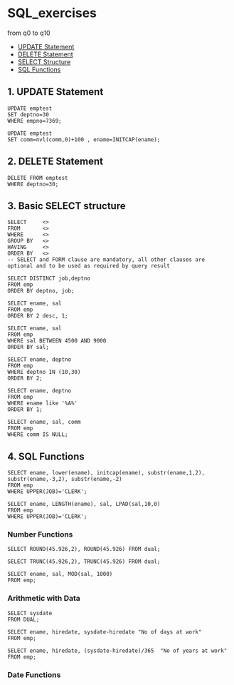 # SQL_exercises
from q0 to q10

* [UPDATE Statement](https://github.com/jianfeiZhao/SQL_exercises#1-update-statement)
* [DELETE Statement](https://github.com/jianfeiZhao/SQL_exercises#2-delete-statement)
* [SELECT Structure](https://github.com/jianfeiZhao/SQL_exercises#3-basic-select-structure)
* [SQL Functions](https://github.com/jianfeiZhao/SQL_exercises#4-sql-functions)

## 1. UPDATE Statement
```
UPDATE emptest  
SET deptno=30  
WHERE empno=7369;

UPDATE emptest  
SET comm=nvl(comm,0)+100 , ename=INITCAP(ename);
```
## 2. DELETE Statement
```
DELETE FROM emptest  
WHERE deptno=30;
```
## 3. Basic SELECT structure 
```
SELECT     <>
FROM       <>
WHERE      <>
GROUP BY   <>
HAVING     <>
ORDER BY   <>
-- SELECT and FORM clause are mandatory, all other clauses are optional and to be used as required by query result

SELECT DISTINCT job,deptno  
FROM emp  
ORDER BY deptno, job;

SELECT ename, sal  
FROM emp  
ORDER BY 2 desc, 1;

SELECT ename, sal
FROM emp
WHERE sal BETWEEN 4500 AND 9000
ORDER BY sal;

SELECT ename, deptno
FROM emp
WHERE deptno IN (10,30)
ORDER BY 2;

SELECT ename, deptno
FROM emp
WHERE ename like '%A%'
ORDER BY 1;

SELECT ename, sal, comm
FROM emp
WHERE comm IS NULL;
```
## 4. SQL Functions
```
SELECT ename, lower(ename), initcap(ename), substr(ename,1,2), substr(ename,-3,2), substr(ename,-2)
FROM emp
WHERE UPPER(JOB)='CLERK';

SELECT ename, LENGTH(ename), sal, LPAD(sal,10,0)
FROM emp
WHERE UPPER(JOB)='CLERK';
```
### Number Functions
```
SELECT ROUND(45.926,2), ROUND(45.926) FROM dual;

SELECT TRUNC(45.926,2), TRUNC(45.926) FROM dual;

SELECT ename, sal, MOD(sal, 1000)
FROM emp;
```
### Arithmetic with Data
```
SELECT sysdate 
FROM DUAL;

SELECT ename, hiredate, sysdate-hiredate "No of days at work"
FROM emp;

SELECT ename, hiredate, (sysdate-hiredate)/365  "No of years at work"
FROM emp;
```
### Date Functions
